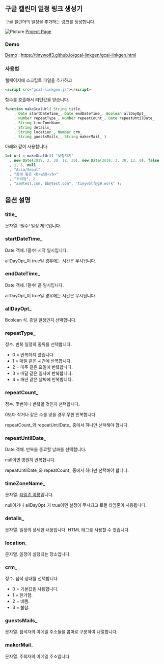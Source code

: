 ## 구글 캘린더 일정 링크 생성기

구글 캘린더의 일정을 추가하는 링크를 생성합니다.

![Picture](https://repository-images.githubusercontent.com/184148851/a13e9400-6b1c-11e9-8c97-7238a3933902)
[Project Page](https://tinywolf3.github.io/gcal-linkgen/)

### Demo

[Demo](https://tinywolf3.github.io/gcal-linkgen/gcal-linkgen.html) : https://tinywolf3.github.io/gcal-linkgen/gcal-linkgen.html

### 사용법

웹페이지에 스크립트 파일을 추가하고

```html
<script src="gcal-linkgen.js"></script>
```

함수를 호출해서 리턴값을 받습니다.

```javascript
function makeGcalUrl( String title_
	, Date startDateTime_, Date endDateTime_, Boolean allDayOpt_
	, Number repeatType_, Number repeatCount_, Date repeatUntilDate_
	, String timeZoneName_
	, String details_
	, String location_, Number crm_
	, String guestsMails_, String makerMail_ )
```

아래와 같이 사용합니다.

```javascript
let url = makeGcalUrl( "낮잠자기"
  , new Date(2019, 3, 30, 12, 30), new Date(2019, 3, 30, 13, 0), false
  , 1, 5, null
  , "Asia/Seoul"
  , "몸에 좋은 <b>낮잠</b>"
  , "우리집", 2
  , "aa@test.com, bb@test.com", "tinywolf@g9.work" );
```

## 옵션 설명

### title_

문자열. !필수! 일정 제목입니다.

### startDateTime_

Date 객체. !필수! 시작 일시입니다.

allDayOpt_이 true일 경우에는 시간은 무시됩니다.

### endDateTime_

Date 객체. !필수! 끝 일시입니다.

allDayOpt_이 true일 경우에는 시간은 무시됩니다.

### allDayOpt_

Boolean 식. 종일 일정인지 선택합니다.

### repeatType_

정수. 반복 일정의 종류를 선택합니다.

* 0 = 반복하지 않습니다.
* 1 = 매일 같은 시간에 반복합니다.
* 2 = 매주 같은 요일에 반복합니다.
* 3 = 매달 같은 일자에 반복합니다.
* 4 = 매년 같은 날짜에 반복합니다.

### repeatCount_

정수. 몇번이나 반복할 것인지 선택합니다.

0보다 작거나 같은 수를 넣을 경우 무한 반복합니다.

repeatCount_와 repeatUntilDate_ 중에서 하나만 선택해야 합니다.

### repeatUntilDate_

Date 객체. 반복을 종료할 날짜를 선택합니다.

null이면 영원히 반복합니다.

repeatUntilDate_와 repeatCount_ 중에서 하나만 선택해야 합니다.

### timeZoneName_

문자열. [타임존 이름](https://en.wikipedia.org/wiki/List_of_tz_database_time_zones)입니다.

null이거나 allDayOpt_가 true이면 설정이 무시되고 로컬 타임존이 사용됩니다.

### details_

문자열. 일정의 상세한 내용입니다.
HTML 태그를 사용할 수 있습니다.

### location_

문자열. 일정이 실행되는 장소입니다.

### crm_

정수. 참석 상태를 선택합니다.

* 0 = 기본값을 사용합니다.
* 1 = 한가함.
* 2 = 바쁨.
* 3 = 불참.

### guestsMails_

문자열. 참석자의 이메일 주소들을 콤마로 구분하여 나열합니다.

### makerMail_

문자열. 주최자의 이메일 주소입니다.

